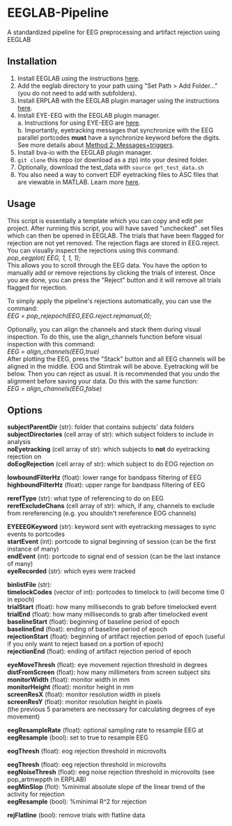 # EEGLAB-Pipeline
A standardized pipeline for EEG preprocessing and artifact rejection using EEGLAB

## Installation

1. Install EEGLAB using the instructions [here](https://sccn.ucsd.edu/eeglab/downloadtoolbox.php/download.php).
2. Add the eeglab directory to your path using "Set Path > Add Folder..." (you do not need to add with subfolders).
3. Install ERPLAB with the EEGLAB plugin manager using the instructions [here](https://github.com/lucklab/erplab/wiki/Installation).
4. Install EYE-EEG with the EEGLAB plugin manager.<br />
   a. Instructions for using EYE-EEG are [here](https://www.eyetracking-eeg.org/tutorial.html).<br />
   b. Importantly, eyetracking messages that synchronize with the EEG parallel portcodes **must** have a synchronize keyword before the digits. See more details about [Method 2: Messages+triggers](https://www.eyetracking-eeg.org/tutorial.html#tutorial1).<br />
5. Install bva-io with the EEGLAB plugin manager.
6. `git clone` this repo (or download as a zip) into your desired folder.
7. Optionally, download the test_data with `source get_test_data.sh`
8. You also need a way to convert EDF eyetracking files to ASC files that are viewable in MATLAB. Learn more [here](https://download.sr-support.com/dispdoc/page25.html).  

## Usage
This script is essentially a template which you can copy and edit per project. After running this script, you will have saved "unchecked" .set files which can then be opened in EEGLAB. The trials that have been flagged for rejection are not yet removed. The rejection flags are stored in EEG.reject. You can visually inspect the rejections using this command: <br />
    *pop_eegplot( EEG, 1, 1, 1);*<br />
This allows you to scroll through the EEG data. You have the option to manually add or remove rejections by clicking the trials of interest. Once you are done, you can press the "Reject" button and it will remove all trials flagged for rejection.<br />

To simply apply the pipeline's rejections automatically, you can use the command:<br />
    *EEG = pop_rejepoch(EEG,EEG.reject.rejmanual,0);*

Optionally, you can align the channels and stack them during visual inspection. To do this, use the align_channels function before visual inspection with this command:<br />
*EEG = align_channels(EEG,true)*<br />
After plotting the EEG, press the "Stack" button and all EEG channels will be aligned in the middle. EOG and Stimtrak will be above. Eyetracking will be below. Then you can reject as usual. It is recommended that you undo the alignment before saving your data. Do this with the same function:<br />
*EEG = align_channels(EEG,false)*<br />

## Options

**subjectParentDir** (str): folder that contains subjects' data folders<br />
**subjectDirectories** (cell array of str): which subject folders to include in analysis<br />
**noEyetracking** (cell array of str): which subjects to **not** do eyetracking rejection on <br />
**doEogRejection** (cell array of str): which subject to do EOG rejection on<br />

**lowboundFilterHz** (float): lower range for bandpass filtering of EEG<br />
**highboundFilterHz** (float): upper range for bandpass filtering of EEG<br />

**rerefType** (str): what type of referencing to do on EEG<br />
**rerefExcludeChans** (cell array of str): which, if any, channels to exclude from rereferencing (e.g. you shouldn't rereference EOG channels)<br />

**EYEEEGKeyword** (str): keyword sent with eyetracking messages to sync events to portcodes<br />
**startEvent** (int): portcode to signal beginning of session (can be the first instance of many)<br />
**endEvent** (int): portcode to signal end of session (can be the last instance of many)<br />
**eyeRecorded** (str): which eyes were tracked<br />

**binlistFile** (str):<br />
**timelockCodes** (vector of int): portcodes to timelock to (will become time 0 in epoch)<br />
**trialStart** (float): how many milliseconds to grab before timelocked event <br />
**trialEnd** (float): how many milliseconds to grab after timelocked event<br />
**baselineStart** (float): beginning of baseline period of epoch<br />
**baselineEnd** (float): ending of baseline period of epoch<br />
**rejectionStart** (float): beginning of artifact rejection period of epoch (useful if you only want to reject based on a portion of epoch)<br />
**rejectionEnd** (float): ending of artifact rejection period of epoch<br />

**eyeMoveThresh** (float): eye movement rejection threshold in degrees <br />
**distFromScreen** (float): how many millimeters from screen subject sits<br />
**monitorWidth** (float): monitor width in mm<br />
**monitorHeight** (float): monitor height in mm<br />
**screenResX** (float): monitor resolution width in pixels<br />
**screenResY** (float): monitor resolution height in pixels<br />
(the previous 5 parameters are necessary for calculating degrees of eye movement)<br />

**eegResampleRate** (float): optional sampling rate to resample EEG at<br />
**eegResample** (bool): set to true to resample EEG<br />

**eogThresh** (float): eog rejection threshold in microvolts<br />

**eegThresh** (float): eeg rejection threshold in microvolts<br />
**eegNoiseThresh** (float): eeg noise rejection threshold in microvolts (see pop_artmwppth in ERPLAB)<br />
**eegMinSlop** (flot): %minimal absolute slope of the linear trend of the activity for rejection<br />
**eegResample** (bool): %minimal R^2 for rejection<br />

**rejFlatline** (bool): remove trials with flatline data <br />
